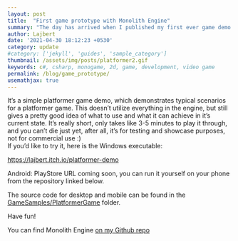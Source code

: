 ```yaml
---
layout: post
title:  "First game prototype with Monolith Engine"
summary: "The day has arrived when I published my first ever game demo showcasing the capabilities of Monolith Engine."
author: Lajbert
date: '2021-04-30 18:12:23 +0530'
category: update
#category: ['jekyll', 'guides', 'sample_category']
thumbnail: /assets/img/posts/platformer2.gif
keywords: c#, csharp, monogame, 2d, game, development, video game
permalink: /blog/game_prototype/
usemathjax: true
---
```


It’s a simple platformer game demo, which demonstrates typical scenarios for a platformer game. This doesn’t utilize everything in the engine, but still gives a pretty good idea of what to use and what it can achieve in it’s current state. It’s really short, only takes like 3-5 minutes to play it through, and you can’t die just yet, after all, it’s for testing and showcase purposes, not for commercial use :)  
If you’d like to try it, here is the Windows executable:

<a href="https://lajbert.itch.io/platformer-demo">https://lajbert.itch.io/platformer-demo</a>

Android:
PlayStore URL coming soon, you can run it yourself on your phone from the repository linked below.


The source code for desktop and mobile can be found in the <a href="https://github.com/Lajbert/MonolithEngine/tree/master/GameSamples/PlatformerGame">GameSamples/PlatformerGame</a> folder.

Have fun!

You can find Monolith Engine <a href="https://github.com/Lajbert/MonolithEngine">on my Github repo</a>